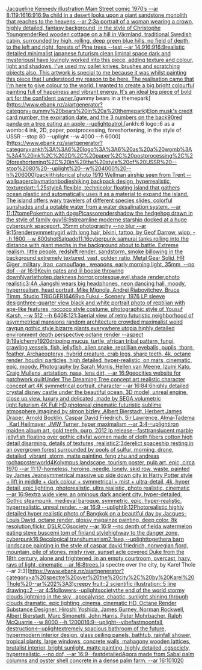 [Jacqueline Kennedy illustration Main Street comic 1970’s --ar 8:11](https://www.ebank.nz/aiartgenerator?category=Jacqueline%20Kennedy%20illustration%20Main%20Street%20comic%201970%E2%80%99s%20--ar%208%3A11)[9:16](https://www.ebank.nz/aiartgenerator?category=9%3A16)[16:9](https://www.ebank.nz/aiartgenerator?category=16%3A9)[16:9](https://www.ebank.nz/aiartgenerator?category=16%3A9)[a child in a desert looks upon a giant sandstone monolith that reaches to the heavens --ar 2:3](https://www.ebank.nz/aiartgenerator?category=a%20child%20in%20a%20desert%20looks%20upon%20a%20giant%20sandstone%20monolith%20that%20reaches%20to%20the%20heavens%20--ar%202%3A3)[a portrait of a woman wearing a crown, highly detailed, fantasy background, in the style of Christophe Young](https://www.ebank.nz/aiartgenerator?category=a%20portrait%20of%20a%20woman%20wearing%20a%20crown%2C%20highly%20detailed%2C%20fantasy%20background%2C%20in%20the%20style%20of%20Christophe%20Young)[render](https://www.ebank.nz/aiartgenerator?category=render)[Red wooden cottage on a hill in Värmland, traditional Swedish cabin, surrounded by high, rolling, deep green blue hills, no field of depth, to the left and right, forests of Pine trees --test --ar 14:9](https://www.ebank.nz/aiartgenerator?category=Red%20wooden%20cottage%20on%20a%20hill%20in%20V%C3%A4rmland%2C%20traditional%20Swedish%20cabin%2C%20surrounded%20by%20high%2C%20rolling%2C%20deep%20green%20blue%20hills%2C%20no%20field%20of%20depth%2C%20to%20the%20left%20and%20right%2C%20forests%20of%20Pine%20trees%20--test%20--ar%2014%3A9)[16:9](https://www.ebank.nz/aiartgenerator?category=16%3A9)[16:9](https://www.ebank.nz/aiartgenerator?category=16%3A9)[realistic detailed minimalist japanese futurism clean liminal space dark and mysterious](https://www.ebank.nz/aiartgenerator?category=realistic%20detailed%20minimalist%20japanese%20futurism%20clean%20liminal%20space%20dark%20and%20mysterious)[I have lovingly worked into this piece, adding texture and colour, light and shadows. I've used my pallet knives, brushes and scratching objects also. This artwork is special to me because it was whilst painting this piece that I understood my reason to be here. The realisation came that I'm here to give colour to the world. I wanted to create a big bright colourful painting full of happiness and vibrant energy. It's an ideal big piece of bold art for the confident owner.](https://www.ebank.nz/aiartgenerator?category=I%20have%20lovingly%20worked%20into%20this%20piece%2C%20adding%20texture%20and%20colour%2C%20light%20and%20shadows.%20I%27ve%20used%20my%20pallet%20knives%2C%20brushes%20and%20scratching%20objects%20also.%20This%20artwork%20is%20special%20to%20me%20because%20it%20was%20whilst%20painting%20this%20piece%20that%20I%20understood%20my%20reason%20to%20be%20here.%20The%20realisation%20came%20that%20I%27m%20here%20to%20give%20colour%20to%20the%20world.%20I%20wanted%20to%20create%20a%20big%20bright%20colourful%20painting%20full%20of%20happiness%20and%20vibrant%20energy.%20It%27s%20an%20ideal%20big%20piece%20of%20bold%20art%20for%20the%20confident%20owner.)[gummy bears in a themepark](https://www.ebank.nz/aiartgenerator?category=gummy%20bears%20in%20a%20themepark)[Elon musk's credit card number, the expiration date, and the 3 numbers on the back](https://www.ebank.nz/aiartgenerator?category=Elon%20musk%27s%20credit%20card%20number%2C%20the%20expiration%20date%2C%20and%20the%203%20numbers%20on%20the%20back)[90](https://www.ebank.nz/aiartgenerator?category=90)[red panda on a tree eating an apple --uplight](https://www.ebank.nz/aiartgenerator?category=red%20panda%20on%20a%20tree%20eating%20an%20apple%20--uplight)[patrol.](https://www.ebank.nz/aiartgenerator?category=patrol.)[ankh::6 logo::6 as a womb::4 ink, 2D, paper, postprocessing, foreshortening, in the style of USSR --stop 80 --uplight --w 4000 --h 6000](https://www.ebank.nz/aiartgenerator?category=ankh%3A%3A6%20logo%3A%3A6%20as%20a%20womb%3A%3A4%20ink%2C%202D%2C%20paper%2C%20postprocessing%2C%20foreshortening%2C%20in%20the%20style%20of%20USSR%20--stop%2080%20--uplight%20--w%204000%20--h%206000)[backlit](https://www.ebank.nz/aiartgenerator?category=backlit)[historical photo 1910 Wellman airship seen from Trent --wallpaper](https://www.ebank.nz/aiartgenerator?category=historical%20photo%201910%20Wellman%20airship%20seen%20from%20Trent%20--wallpaper)[claymation](https://www.ebank.nz/aiartgenerator?category=claymation)[bodies](https://www.ebank.nz/aiartgenerator?category=bodies)[hiking backpack design, hyperrealistic, textured](https://www.ebank.nz/aiartgenerator?category=hiking%20backpack%20design%2C%20hyperrealistic%2C%20textured)[art::1.25](https://www.ebank.nz/aiartgenerator?category=art%3A%3A1.25)[style](https://www.ebank.nz/aiartgenerator?category=style)[A flexible, technicolor floating island that gathers ocean plastic and automatically uses it as a material to expand the island. The island offers wary travelers of different species slides, colorful sunshades and a potable water from a water desalination system. —ar 11:17](https://www.ebank.nz/aiartgenerator?category=A%20flexible%2C%20technicolor%20floating%20island%20that%20gathers%20ocean%20plastic%20and%20automatically%20uses%20it%20as%20a%20material%20to%20expand%20the%20island.%20The%20island%20offers%20wary%20travelers%20of%20different%20species%20slides%2C%20colorful%20sunshades%20and%20a%20potable%20water%20from%20a%20water%20desalination%20system.%20%E2%80%94ar%2011%3A17)[tome](https://www.ebank.nz/aiartgenerator?category=tome)[Pokemon with dogs](https://www.ebank.nz/aiartgenerator?category=Pokemon%20with%20dogs)[Picasso](https://www.ebank.nz/aiartgenerator?category=Picasso)[render](https://www.ebank.nz/aiartgenerator?category=render)[shadow the hedgehog drawn in the style of family guy](https://www.ebank.nz/aiartgenerator?category=shadow%20the%20hedgehog%20drawn%20in%20the%20style%20of%20family%20guy)[16:9](https://www.ebank.nz/aiartgenerator?category=16%3A9)[streamline moderne starship docked at a huge cyberpunk spaceport, 35mm photography --no blur --ar 9:15](https://www.ebank.nz/aiartgenerator?category=streamline%20moderne%20starship%20docked%20at%20a%20huge%20cyberpunk%20spaceport%2C%2035mm%20photography%20--no%20blur%20--ar%209%3A15)[render](https://www.ebank.nz/aiartgenerator?category=render)[symmetry](https://www.ebank.nz/aiartgenerator?category=symmetry)[girl with long hair, bikini, tattoo, by Geof Darrow, wlop, --h 1600 --w 800](https://www.ebank.nz/aiartgenerator?category=girl%20with%20long%20hair%2C%20bikini%2C%20tattoo%2C%20by%20Geof%20Darrow%2C%20wlop%2C%20--h%201600%20--w%20800)[shot](https://www.ebank.nz/aiartgenerator?category=shot)[Salgado](https://www.ebank.nz/aiartgenerator?category=Salgado)[11:16](https://www.ebank.nz/aiartgenerator?category=11%3A16)[cyberpunk samurai tanks rolling into the distance with giant mechs in the background about to battle. Extreme realism, little people,  redshift render, sandstorm, smoke billowing in the background extremely textured, vast, golden ratio, Metal Gear Solid, HR Giger, military, Iraq, camouflage , weapons, early morning light, 35mm, --no dof --ar 16:9](https://www.ebank.nz/aiartgenerator?category=cyberpunk%20samurai%20tanks%20rolling%20into%20the%20distance%20with%20giant%20mechs%20in%20the%20background%20about%20to%20battle.%20Extreme%20realism%2C%20little%20people%2C%20%20redshift%20render%2C%20sandstorm%2C%20smoke%20billowing%20in%20the%20background%20extremely%20textured%2C%20vast%2C%20golden%20ratio%2C%20Metal%20Gear%20Solid%2C%20HR%20Giger%2C%20military%2C%20Iraq%2C%20camouflage%20%2C%20weapons%2C%20early%20morning%20light%2C%2035mm%2C%20--no%20dof%20--ar%2016%3A9)[Kevin gates and lil boosie throwing down](https://www.ebank.nz/aiartgenerator?category=Kevin%20gates%20and%20lil%20boosie%20throwing%20down)[Nyarlathotep,darkness,horror,grotesque,evil,shade,render,photo realistic](https://www.ebank.nz/aiartgenerator?category=Nyarlathotep%2Cdarkness%2Chorror%2Cgrotesque%2Cevil%2Cshade%2Crender%2Cphoto%20realistic)[3:4](https://www.ebank.nz/aiartgenerator?category=3%3A4)[A Jiangshi wears big headphones, neon dancing hall, moody, hyperrealism, head portrait, Mike Mignola, Andrei Riabovitchev, Bruce Timm, Studio TRIGGER](https://www.ebank.nz/aiartgenerator?category=A%20Jiangshi%20wears%20big%20headphones%2C%20neon%20dancing%20hall%2C%20moody%2C%20hyperrealism%2C%20head%20portrait%2C%20Mike%20Mignola%2C%20Andrei%20Riabovitchev%2C%20Bruce%20Timm%2C%20Studio%20TRIGGER)[1646](https://www.ebank.nz/aiartgenerator?category=1646)[Ryo Fukui - Scenery, 1976 LP sleeve design](https://www.ebank.nz/aiartgenerator?category=Ryo%20Fukui%20-%20Scenery%2C%201976%20LP%20sleeve%20design)[three-quarter view black and white portrait photo of reptilian with ape-like features, roccoco style costume, photographic style of Yousuf Karsh, --w 512 --h 640](https://www.ebank.nz/aiartgenerator?category=three-quarter%20view%20black%20and%20white%20portrait%20photo%20of%20reptilian%20with%20ape-like%20features%2C%20roccoco%20style%20costume%2C%20photographic%20style%20of%20Yousuf%20Karsh%2C%20--w%20512%20--h%20640)[8:12](https://www.ebank.nz/aiartgenerator?category=8%3A12)[1:3](https://www.ebank.nz/aiartgenerator?category=1%3A3)[aerial view of retro futuristic neighborhood of asymmetrical mansions random architecture crowded maximalist weird raygun gothic style bizarre plants everywhere utopia highly detailed environment depth perspective octane render --aspect 9:19](https://www.ebank.nz/aiartgenerator?category=aerial%20view%20of%20retro%20futuristic%20neighborhood%20of%20asymmetrical%20mansions%20random%20architecture%20crowded%20maximalist%20weird%20raygun%20gothic%20style%20bizarre%20plants%20everywhere%20utopia%20highly%20detailed%20environment%20depth%20perspective%20octane%20render%20--aspect%209%3A19)[alchemy](https://www.ebank.nz/aiartgenerator?category=alchemy)[1920](https://www.ebank.nz/aiartgenerator?category=1920)[dripping mucus, turtle, african tribal pattern, fungi, crawling vessels, fish, jellyfish, alien snake, reptillian eyeballs, pupils, thorn, feather, Archaeopteryx, hybrid creature, crab legs, sharp teeth, 4k, octane render, houdini particles, high detailed, hyper-realistic, on mars, cinematic, epic, moody, Photography by Sarah Morris, Hellen van Meene, Izumi Kato, Craig Mullens, artstation, nasa, lens dirt, --ar 16:9](https://www.ebank.nz/aiartgenerator?category=dripping%20mucus%2C%20turtle%2C%20african%20tribal%20pattern%2C%20fungi%2C%20crawling%20vessels%2C%20fish%2C%20jellyfish%2C%20alien%20snake%2C%20reptillian%20eyeballs%2C%20pupils%2C%20thorn%2C%20feather%2C%20Archaeopteryx%2C%20hybrid%20creature%2C%20crab%20legs%2C%20sharp%20teeth%2C%204k%2C%20octane%20render%2C%20houdini%20particles%2C%20high%20detailed%2C%20hyper-realistic%2C%20on%20mars%2C%20cinematic%2C%20epic%2C%20moody%2C%20Photography%20by%20Sarah%20Morris%2C%20Hellen%20van%20Meene%2C%20Izumi%20Kato%2C%20Craig%20Mullens%2C%20artstation%2C%20nasa%2C%20lens%20dirt%2C%20--ar%2016%3A9)[geocities website for patchwork quilt](https://www.ebank.nz/aiartgenerator?category=geocities%20website%20for%20patchwork%20quilt)[Under The Dreaming Tree concept art realistic character concept art 4K symmetrical portrait, character --ar 16:8](https://www.ebank.nz/aiartgenerator?category=Under%20The%20Dreaming%20Tree%20concept%20art%20realistic%20character%20concept%20art%204K%20symmetrical%20portrait%2C%20character%20--ar%2016%3A8)[4:6](https://www.ebank.nz/aiartgenerator?category=4%3A6)[highly detailed crystal disney castle under the beautiful ocean, 3D model, unreal engine, close up view,  luxury and delicated, made by SEGA,volumetric light,futurism,4K Full HD,photoreal,cinematic,futuristic,sublime atmosphere,imagined by simon bizley ,Albert Bierstadt, Herbert James Draper, Arnold Bocklin, Caspar David Friedrich, Sir Lawrence, Alma-Tadema , Karl Heilmayer, JMW Turner, hyper maximalism --ar 3:4](https://www.ebank.nz/aiartgenerator?category=highly%20detailed%20crystal%20disney%20castle%20under%20the%20beautiful%20ocean%2C%203D%20model%2C%20unreal%20engine%2C%20close%20up%20view%2C%20%20luxury%20and%20delicated%2C%20made%20by%20SEGA%2Cvolumetric%20light%2Cfuturism%2C4K%20Full%20HD%2Cphotoreal%2Ccinematic%2Cfuturistic%2Csublime%20atmosphere%2Cimagined%20by%20simon%20bizley%20%2CAlbert%20Bierstadt%2C%20Herbert%20James%20Draper%2C%20Arnold%20Bocklin%2C%20Caspar%20David%20Friedrich%2C%20Sir%20Lawrence%2C%20Alma-Tadema%20%2C%20Karl%20Heilmayer%2C%20JMW%20Turner%2C%20hyper%20maximalism%20--ar%203%3A4)[--uplight](https://www.ebank.nz/aiartgenerator?category=--uplight)[iron maiden album art. gold teeth. purp. 2012 lp release](https://www.ebank.nz/aiartgenerator?category=iron%20maiden%20album%20art.%20gold%20teeth.%20purp.%202012%20lp%20release)[--fast](https://www.ebank.nz/aiartgenerator?category=--fast)[translucent marble jellyfish floating over gothic city](https://www.ebank.nz/aiartgenerator?category=translucent%20marble%20jellyfish%20floating%20over%20gothic%20city)[fat women made of cloth fibers cotton high detail disarming, details of textures, realistic](https://www.ebank.nz/aiartgenerator?category=fat%20women%20made%20of%20cloth%20fibers%20cotton%20high%20detail%20disarming%2C%20details%20of%20textures%2C%20realistic)[2:3](https://www.ebank.nz/aiartgenerator?category=2%3A3)[derelict spaceship resting in an overgrown forest surrounded by pools of sulfur, morning, drone, detailed, vibrant, storm, matte painting, feng zhu and andreas rocha](https://www.ebank.nz/aiartgenerator?category=derelict%20spaceship%20resting%20in%20an%20overgrown%20forest%20surrounded%20by%20pools%20of%20sulfur%2C%20morning%2C%20drone%2C%20detailed%2C%20vibrant%2C%20storm%2C%20matte%20painting%2C%20feng%20zhu%20and%20andreas%20rocha)[poster](https://www.ebank.nz/aiartgenerator?category=poster)[world](https://www.ebank.nz/aiartgenerator?category=world)[4K](https://www.ebank.nz/aiartgenerator?category=4K)[olympus landscape, tourism poster, pulp art, epic, circa 1970 --ar 11:17](https://www.ebank.nz/aiartgenerator?category=olympus%20landscape%2C%20tourism%20poster%2C%20pulp%20art%2C%20epic%2C%20circa%201970%20--ar%2011%3A17)[-](https://www.ebank.nz/aiartgenerator?category=-)[homeless, heroine, needle, lonely, skid row, waste, painted by James Jean](https://www.ebank.nz/aiartgenerator?category=homeless%2C%20heroine%2C%20needle%2C%20lonely%2C%20skid%20row%2C%20waste%2C%20painted%20by%20James%20Jean)[symmetrical massive up side down city in Harry Potter style + lift in middle + dark colour + symmetrical + mist + ultra-detail, 4k, hyper detail, epic lighting, photorealistic, ultra realistic, photo realistic, cinematic —ar 16:9](https://www.ebank.nz/aiartgenerator?category=symmetrical%20massive%20up%20side%20down%20city%20in%20Harry%20Potter%20style%20%2B%20lift%20in%20middle%20%2B%20dark%20colour%20%2B%20symmetrical%20%2B%20mist%20%2B%20ultra-detail%2C%204k%2C%20hyper%20detail%2C%20epic%20lighting%2C%20photorealistic%2C%20ultra%20realistic%2C%20photo%20realistic%2C%20cinematic%20%E2%80%94ar%2016%3A9)[extra wide view. an ominous dark ancient city. hyper-detailed. Gothic steampunk. medieval baroque. symmetric. epic. hyper-realistic. hyperrealistic. unreal render. --ar 16:9 --uplight](https://www.ebank.nz/aiartgenerator?category=extra%20wide%20view.%20an%20ominous%20dark%20ancient%20city.%20hyper-detailed.%20Gothic%20steampunk.%20medieval%20baroque.%20symmetric.%20epic.%20hyper-realistic.%20hyperrealistic.%20unreal%20render.%20--ar%2016%3A9%20--uplight)[9:12](https://www.ebank.nz/aiartgenerator?category=9%3A12)[Photorealistic highly detailed hyper realistic photo of Bangkok on a beautiful day by Jacques-Louis David, octane render, glossy magainze painting, deep color, 8k resolution,flickr, DSLR,CGsociety  --ar 16:9 --no depth of field](https://www.ebank.nz/aiartgenerator?category=Photorealistic%20highly%20detailed%20hyper%20realistic%20photo%20of%20Bangkok%20on%20a%20beautiful%20day%20by%20Jacques-Louis%20David%2C%20octane%20render%2C%20glossy%20magainze%20painting%2C%20deep%20color%2C%208k%20resolution%2Cflickr%2C%20DSLR%2CCGsociety%20%20--ar%2016%3A9%20--no%20depth%20of%20field)[a watermelon eating steve buscemi tom of finland style](https://www.ebank.nz/aiartgenerator?category=a%20watermelon%20eating%20steve%20buscemi%20tom%20of%20finland%20style)[highway to the danger zone, cyberpunk](https://www.ebank.nz/aiartgenerator?category=highway%20to%20the%20danger%20zone%2C%20cyberpunk)[16:9](https://www.ebank.nz/aiartgenerator?category=16%3A9)[ecological transhumanism](https://www.ebank.nz/aiartgenerator?category=ecological%20transhumanism)[2:1](https://www.ebank.nz/aiartgenerator?category=2%3A1)[sea,](https://www.ebank.nz/aiartgenerator?category=sea%2C)[--uplight](https://www.ebank.nz/aiartgenerator?category=--uplight)[together](https://www.ebank.nz/aiartgenerator?category=together)[a barn landscape painting in the style of caspar david friedrich, norwegian fjord, mountain, pile of stones, misty river, sunset acle covered Duke from the 18th century, alone and frightened, in an empty courtroom, overcast, hazy, rays of light, cinematic --ar 16:8](https://www.ebank.nz/aiartgenerator?category=a%20barn%20landscape%20painting%20in%20the%20style%20of%20caspar%20david%20friedrich%2C%20norwegian%20fjord%2C%20mountain%2C%20pile%20of%20stones%2C%20misty%20river%2C%20sunset%20acle%20covered%20Duke%20from%20the%2018th%20century%2C%20alone%20and%20frightened%2C%20in%20an%20empty%20courtroom%2C%20overcast%2C%20hazy%2C%20rays%20of%20light%2C%20cinematic%20--ar%2016%3A8)[trees.](https://www.ebank.nz/aiartgenerator?category=trees.)[a spectre over the city, by Karel Thole --ar 2:3](https://www.ebank.nz/aiartgenerator?category=a%20spectre%20over%20the%20city%2C%20by%20Karel%20Thole%20--ar%202%3A3)[creepy fruit::2 scientific illustration::5 line drawing::2  --ar 4:5](https://www.ebank.nz/aiartgenerator?category=creepy%20fruit%3A%3A2%20scientific%20illustration%3A%3A5%20line%20drawing%3A%3A2%20%20--ar%204%3A5)[followers](https://www.ebank.nz/aiartgenerator?category=followers)[--uplight](https://www.ebank.nz/aiartgenerator?category=--uplight)[society](https://www.ebank.nz/aiartgenerator?category=society)[the end of the world stormy clouds lightning in the sky , apocalypse, chaotic, sunlight shining through clouds dramatic, epic lighting ,cinema, cinematic HD, Octane Render Substance Designer. Hiroshi Yoshida, James Gurney, Norman Rockwell, Albert Bierstadt, Marc Simonetti, John Harris, Peter Mohrbacher, Ralph McQuarrie --w 8000 --h 12000](https://www.ebank.nz/aiartgenerator?category=the%20end%20of%20the%20world%20stormy%20clouds%20lightning%20in%20the%20sky%20%2C%20apocalypse%2C%20chaotic%2C%20sunlight%20shining%20through%20clouds%20dramatic%2C%20epic%20lighting%20%2Ccinema%2C%20cinematic%20HD%2C%20Octane%20Render%20Substance%20Designer.%20Hiroshi%20Yoshida%2C%20James%20Gurney%2C%20Norman%20Rockwell%2C%20Albert%20Bierstadt%2C%20Marc%20Simonetti%2C%20John%20Harris%2C%20Peter%20Mohrbacher%2C%20Ralph%20McQuarrie%20--w%208000%20--h%2012000)[16:9](https://www.ebank.nz/aiartgenerator?category=16%3A9)[--uplight](https://www.ebank.nz/aiartgenerator?category=--uplight)[--vibefast](https://www.ebank.nz/aiartgenerator?category=--vibefast)[moonfall, destruction](https://www.ebank.nz/aiartgenerator?category=moonfall%2C%20destruction)[<--uplight](https://www.ebank.nz/aiartgenerator?category=%3C--uplight)[extremely spacious bathroom of the future, hypermodern interior design, glass ceiling panels, bathtub, rainfall shower, tropical plants, large windows, concrete walls, mahagony wooden lattices, brutalist interior, bright sunlight, matte painting, highly detailed, cgsociety, hyperrealistic, --no dof, --ar 16:9](https://www.ebank.nz/aiartgenerator?category=extremely%20spacious%20bathroom%20of%20the%20future%2C%20hypermodern%20interior%20design%2C%20glass%20ceiling%20panels%2C%20bathtub%2C%20rainfall%20shower%2C%20tropical%20plants%2C%20large%20windows%2C%20concrete%20walls%2C%20mahagony%20wooden%20lattices%2C%20brutalist%20interior%2C%20bright%20sunlight%2C%20matte%20painting%2C%20highly%20detailed%2C%20cgsociety%2C%20hyperrealistic%2C%20--no%20dof%2C%20--ar%2016%3A9)[--fast](https://www.ebank.nz/aiartgenerator?category=--fast)[detailed](https://www.ebank.nz/aiartgenerator?category=detailed)[Agora made from Sabal palm columns and oyster shell concrete in a dense palm farm. --ar 16:10](https://www.ebank.nz/aiartgenerator?category=Agora%20made%20from%20Sabal%20palm%20columns%20and%20oyster%20shell%20concrete%20in%20a%20dense%20palm%20farm.%20--ar%2016%3A10)[1020](https://www.ebank.nz/aiartgenerator?category=1020)